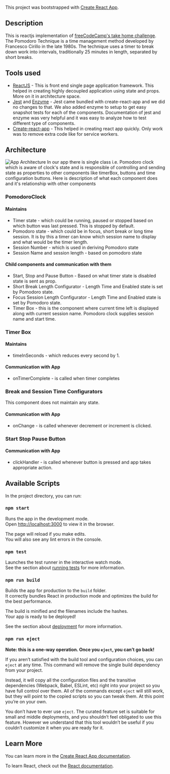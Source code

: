 This project was bootstrapped with [Create React App](https://github.com/facebook/create-react-app).

## Description 
This is reactjs implementation of [freeCodeCamp's take home challenge](https://learn.freecodecamp.org/front-end-libraries/front-end-libraries-projects/build-a-pomodoro-clock/).
The Pomodoro Technique is a time management method developed by Francesco Cirillo in the late 1980s. The technique uses a timer to break down work into intervals, traditionally 25 minutes in length, separated by short breaks.

## Tools used
* [ReactJS](https://reactjs.org/) - This is front end single page application framework. This helped in creating highly decoupled application using state and props. 
More on it in architecture space.
* [Jest](https://jestjs.io/en/) and [Enzyme](https://airbnb.io/enzyme/) - Jest came bundled with create-react-app and we did no changes to that. 
We also added enzyme to setup to get easy snapshot tests for each of the components. Documentation of jest and enzyme was very helpful and it was easy to analyze how to test different type of components.
* [Create-react-app](https://github.com/facebook/create-react-app) - This helped in creating react app quickly. Only work was to remove extra code like for service workers.   

## Architecture
![App Architecture](https://github.com/sharadJay/pomodoro-clock/blob/1b54b9798d171d11554900de7c2f42d59678b62a/assets/pomodoroArchitecture.jpeg "App Architecture")
In our app there is single class i.e. Pomodoro clock which is aware of clock's state and is responsible of controlling and sending state as properties to other components like
timerBox, buttons and time configuration buttons. Here is description of what each component does and it's relationship with other components
### PomodoroClock
####  Maintains
* Timer state - which could be running, paused or stopped based on which button was last pressed. This is stopped by default.
* Pomodoro state - which could be in focus, short break or long time session. It is by this a timer can know which session name to display and what would be the timer length.
* Session Number - which is used in deriving Pomodoro state
* Session Name and session length -  based on pomodoro state
####  Child components and communication with them
* Start, Stop and Pause Button - Based on what timer state is disabled state is sent as prop.
* Short Break Length Configurator - Length Time and Enabled state is set by Pomodoro state.
* Focus Session Length Configurator - Length Time and Enabled state is set by Pomodoro state.
* Timer Box - this is the component where current time left is displayed along with current session name. Pomodoro clock supplies session name and start time.
### Timer Box
#### Maintains
* timeInSeconds - which reduces every second by 1.
#### Communication with App
* onTimerComplete - is called when timer completes
### Break and Session Time Configurators 
This component does not maintain any state.
#### Communication with App
* onChange - is called whenever decrement or increment is clicked.
### Start Stop Pause Button
#### Communication with App
* clickHandler - is called whenever button is pressed and app takes appropriate action.


## Available Scripts

In the project directory, you can run:

### `npm start`

Runs the app in the development mode.<br>
Open [http://localhost:3000](http://localhost:3000) to view it in the browser.

The page will reload if you make edits.<br>
You will also see any lint errors in the console.

### `npm test`

Launches the test runner in the interactive watch mode.<br>
See the section about [running tests](https://facebook.github.io/create-react-app/docs/running-tests) for more information.

### `npm run build`

Builds the app for production to the `build` folder.<br>
It correctly bundles React in production mode and optimizes the build for the best performance.

The build is minified and the filenames include the hashes.<br>
Your app is ready to be deployed!

See the section about [deployment](https://facebook.github.io/create-react-app/docs/deployment) for more information.

### `npm run eject`

**Note: this is a one-way operation. Once you `eject`, you can’t go back!**

If you aren’t satisfied with the build tool and configuration choices, you can `eject` at any time. This command will remove the single build dependency from your project.

Instead, it will copy all the configuration files and the transitive dependencies (Webpack, Babel, ESLint, etc) right into your project so you have full control over them. All of the commands except `eject` will still work, but they will point to the copied scripts so you can tweak them. At this point you’re on your own.

You don’t have to ever use `eject`. The curated feature set is suitable for small and middle deployments, and you shouldn’t feel obligated to use this feature. However we understand that this tool wouldn’t be useful if you couldn’t customize it when you are ready for it.

## Learn More

You can learn more in the [Create React App documentation](https://facebook.github.io/create-react-app/docs/getting-started).

To learn React, check out the [React documentation](https://reactjs.org/).
